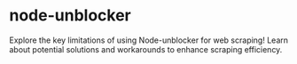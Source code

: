 # node-unblocker
Explore the key limitations of using Node-unblocker for web scraping! Learn about potential solutions and workarounds to enhance scraping efficiency.

